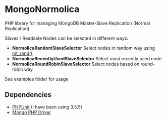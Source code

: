 MongoNormolica
===============
PHP library for managing MongoDB Master-Slave Replication (Normal Replication)

Slaves / Readable Nodes can be selected in different ways:

* **NormolicaRandomSlaveSelector** Select nodes in random way using [mt_rand()](http://us2.php.net/mt_rand)
* **NormolicaRecentlyUsedSlaveSelector** Select most recently used node
* **NormolicaRoundRobinSlaveSelector** Select nodes based on round-robin way

See examples folder for usage

## Dependencies
* [PHPUnit](http://www.phpunit.de/manual/current/en/index.html) (I have been using 3.5.5)
* [Mongo PHP Driver](http://us.php.net/mongo)
